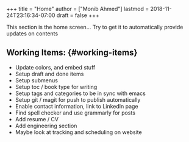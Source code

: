+++
title = "Home"
author = ["Monib Ahmed"]
lastmod = 2018-11-24T23:16:34-07:00
draft = false
+++

This section is the home screen... Try to get it to automatically provide updates on contents


## Working Items: {#working-items}

-   Update colors, and embed stuff
-   Setup draft and done items
-   Setup submenus
-   Setup toc / book type for writing
-   Setup tags and categories to be in sync with emacs
-   Setup git / magit for push to publish automatically
-   Enable contact information, link to LinkedIn page
-   Find spell checker and use grammarly for posts
-   Add resume / CV
-   Add engineering section
-   Maybe look at tracking and scheduling on website
